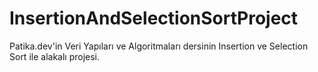 # InsertionAndSelectionSortProject
Patika.dev'in Veri Yapıları ve Algoritmaları dersinin Insertion ve Selection Sort ile alakalı projesi.
